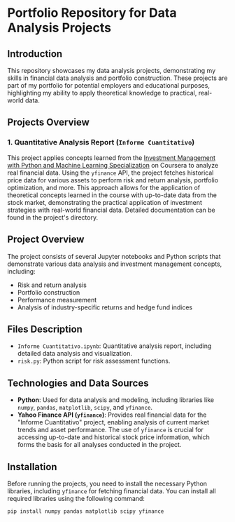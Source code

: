 # Portfolio Repository for Data Analysis Projects

## Introduction

This repository showcases my data analysis projects, demonstrating my skills in financial data analysis and portfolio construction. These projects are part of my portfolio for potential employers and educational purposes, highlighting my ability to apply theoretical knowledge to practical, real-world data.

## Projects Overview

### 1. Quantitative Analysis Report (`Informe Cuantitativo`)

This project applies concepts learned from the [Investment Management with Python and Machine Learning Specialization](https://www.coursera.org/learn/introduction-portfolio-construction-python?specialization=investment-management-python-machine-learning) on Coursera to analyze real financial data. Using the `yfinance` API, the project fetches historical price data for various assets to perform risk and return analysis, portfolio optimization, and more. This approach allows for the application of theoretical concepts learned in the course with up-to-date data from the stock market, demonstrating the practical application of investment strategies with real-world financial data. Detailed documentation can be found in the project's directory.


## Project Overview

The project consists of several Jupyter notebooks and Python scripts that demonstrate various data analysis and investment management concepts, including:

- Risk and return analysis
- Portfolio construction
- Performance measurement
- Analysis of industry-specific returns and hedge fund indices

## Files Description

- `Informe Cuantitativo.ipynb`: Quantitative analysis report, including detailed data analysis and visualization.
- `risk.py`: Python script for risk assessment functions.


## Technologies and Data Sources

- **Python**: Used for data analysis and modeling, including libraries like `numpy`, `pandas`, `matplotlib`, `scipy`, and `yfinance`.
- **Yahoo Finance API (`yfinance`)**: Provides real financial data for the "Informe Cuantitativo" project, enabling analysis of current market trends and asset performance. The use of `yfinance` is crucial for accessing up-to-date and historical stock price information, which forms the basis for all analyses conducted in the project.

## Installation

Before running the projects, you need to install the necessary Python libraries, including `yfinance` for fetching financial data. You can install all required libraries using the following command:

```bash
pip install numpy pandas matplotlib scipy yfinance
